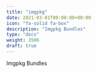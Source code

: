 ```yaml
---
title: "imgpkg"
date: 2021-03-01T00:00:00+00:00
icon: "fa-solid fa-box"
description: "Imgpkg Bundles"
type: "docs"
weight: 3506
draft: true
---
```


Imgpkg Bundles
